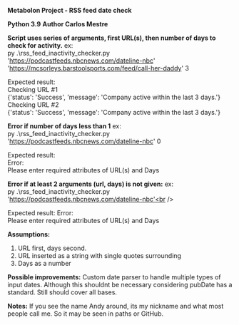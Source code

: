**Metabolon Project - RSS feed date check**

**Python 3.9**
**Author Carlos Mestre**

**Script uses series of arguments, first URL(s), then number of days to check for activity.**
ex:<br />
py .\rss_feed_inactivity_checker.py 'https://podcastfeeds.nbcnews.com/dateline-nbc' 'https://mcsorleys.barstoolsports.com/feed/call-her-daddy' 3<br />

Expected result:<br />
Checking URL #1<br />
{'status': 'Success', 'message': 'Company active within the last 3 days.'}<br />
Checking URL #2<br />
{'status': 'Success', 'message': 'Company active within the last 3 days.'}<br />

**Error if number of days less than 1**
ex:<br />
py .\rss_feed_inactivity_checker.py 'https://podcastfeeds.nbcnews.com/dateline-nbc' 0<br />

Expected result:<br />
Error:<br /> Please enter required attributes of URL(s) and Days

**Error if at least 2 arguments (url, days) is not given:**
ex:<br /> 
py .\rss_feed_inactivity_checker.py 'https://podcastfeeds.nbcnews.com/dateline-nbc'<br />

Expected result:
Error:<br /> Please enter required attributes of URL(s) and Days

**Assumptions:**
1. URL first, days second.<br />
2. URL inserted as a string with single quotes surrounding<br />
3. Days as a number<br />

**Possible improvements:**
Custom date parser to handle multiple types of input dates. Although this shouldnt be necessary considering pubDate has a standard. Still should cover all bases.<br />

**Notes:**
If you see the name Andy around, its my nickname and what most people call me. So it may be seen in paths or GitHub.<br />
